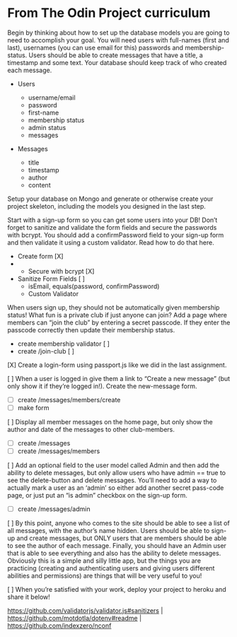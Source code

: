 # From The Odin Project curriculum

Begin by thinking about how to set up the database models you are going to need to accomplish your goal. You will need users with full-names (first and last), usernames (you can use email for this) passwords and membership-status. Users should be able to create messages that have a title, a timestamp and some text. Your database should keep track of who created each message.
- Users
  - username/email
  - password
  - first-name
  - membership status
  - admin status
  - messages

- Messages
  - title
  - timestamp
  - author
  - content



Setup your database on Mongo and generate or otherwise create your project skeleton, including the models you designed in the last step.

Start with a sign-up form so you can get some users into your DB! Don’t forget to sanitize and validate the form fields and secure the passwords with bcrypt. You should add a confirmPassword field to your sign-up form and then validate it using a custom validator. Read how to do that here.
- Create form [X]
- - Secure with bcrypt [X]
- Sanitize Form Fields [ ]
  - isEmail, equals(password, confirmPassword)
  - Custom Validator


When users sign up, they should not be automatically given membership status! What fun is a private club if just anyone can join? Add a page where members can “join the club” by entering a secret passcode. If they enter the passcode correctly then update their membership status.
- create membership validator [ ]
- create /join-club [ ]


[X] Create a login-form using passport.js like we did in the last assignment.

[ ] When a user is logged in give them a link to “Create a new message” (but only show it if they’re logged in!). Create the new-message form.
  -[ ] create /messages/members/create
  -[ ] make form

[ ] Display all member messages on the home page, but only show the author and date of the messages to other club-members.
   -[ ] create /messages
   -[ ] create /messages/members

[ ] Add an optional field to the user model called Admin and then add the ability to delete messages, but only allow users who have admin == true to see the delete-button and delete messages. You’ll need to add a way to actually mark a user as an ‘admin’ so either add another secret pass-code page, or just put an “is admin” checkbox on the sign-up form.
  -[ ] create /messages/admin

[ ] By this point, anyone who comes to the site should be able to see a list of all messages, with the author’s name hidden. Users should be able to sign-up and create messages, but ONLY users that are members should be able to see the author of each message. Finally, you should have an Admin user that is able to see everything and also has the ability to delete messages. Obviously this is a simple and silly little app, but the things you are practicing (creating and authenticating users and giving users different abilities and permissions) are things that will be very useful to you!

[ ] When you’re satisfied with your work, deploy your project to heroku and share it below!








https://github.com/validatorjs/validator.js#sanitizers |
https://github.com/motdotla/dotenv#readme |
https://github.com/indexzero/nconf